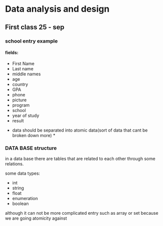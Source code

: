 # Data analysis and design

## First class 25 - sep

### school entry example

#### fields:

- First Name 
- Last name 
- middle names 
- age
- country 
- GPA
- phone
- picture
- program
- school
- year of study
- result


* data should be separated into atomic data(sort of data that cant be broken down more) *

### DATA BASE structure 

in a data base there are tables that are related to each other through some relations.

some data types:
- int 
- string
- float 
- enumeration
- boolean

although it can not be more complicated entry such as array or set because we are going atomicity against 

